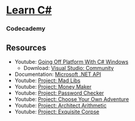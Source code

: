 # [Learn C#](https://www.codecademy.com/learn/learn-c-sharp)
### Codecademy

## Resources
* Youtube: [Going Off Platform With C# Windows](https://www.youtube.com/watch?v=rlgBGfHu6XA)
  * Download: [Visual Studio: Community](https://visualstudio.microsoft.com/downloads/)
* Documentation: [Microsoft .NET API](https://docs.microsoft.com/en-us/dotnet/api)
* Youtube: [Project: Mad Libs](https://www.youtube.com/watch?v=yVAxbEW9ej4)
* Youtube: [Project: Money Maker](https://www.youtube.com/watch?v=O6YGUo3HCfE)
* Youtube: [Project: Password Checker](https://www.youtube.com/watch?v=U_rcOw1aNHo)
* Youtube: [Project: Choose Your Own Adventure](https://www.youtube.com/watch?v=HeYCX8Yqc2M)
* Youtube: [Project: Architect Arithmetic](https://www.youtube.com/watch?v=a3NaiX0rUT8)
* Youtube: [Project: Exquisite Corpse](https://www.youtube.com/watch?v=35wIwRKT9XI)
